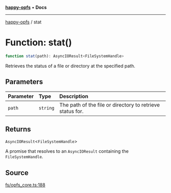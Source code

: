 [**happy-opfs**](../index.md) • **Docs**

***

[happy-opfs](../index.md) / stat

# Function: stat()

```ts
function stat(path): AsyncIOResult<FileSystemHandle>
```

Retrieves the status of a file or directory at the specified path.

## Parameters

| Parameter | Type | Description |
| :------ | :------ | :------ |
| `path` | `string` | The path of the file or directory to retrieve status for. |

## Returns

`AsyncIOResult`\<`FileSystemHandle`\>

A promise that resolves to an `AsyncIOResult` containing the `FileSystemHandle`.

## Source

[fs/opfs\_core.ts:188](https://github.com/JiangJie/happy-opfs/blob/80a97ca3a4288ae6abeed9ee9e10ef7f0d31fc68/src/fs/opfs_core.ts#L188)
